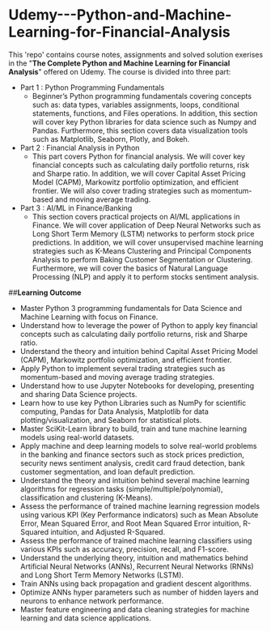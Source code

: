# Udemy---Python-and-Machine-Learning-for-Financial-Analysis

This 'repo' contains course notes, assignments and solved solution exerises in the "**The Complete Python and Machine Learning for Financial Analysis**" offered on Udemy. The course is divided into three part:
- Part 1 : Python Programming Fundamentals
  - Beginner’s Python programming fundamentals covering concepts such as: data types, variables assignments, loops, conditional statements, functions, and Files operations. In addition, this section will cover key Python libraries for data science such as Numpy and Pandas. Furthermore, this section covers data visualization tools such as Matplotlib, Seaborn, Plotly, and Bokeh.
- Part 2 : Financial Analysis in Python
  - This part covers Python for financial analysis. We will cover key financial concepts such as calculating daily portfolio returns, risk and Sharpe ratio. In addition, we will cover Capital Asset Pricing Model (CAPM), Markowitz portfolio optimization, and efficient frontier. We will also cover trading strategies such as momentum-based and moving average trading.
- Part 3 : AI/ML in Finance/Banking
  - This section covers practical projects on AI/ML applications in Finance. We will cover application of Deep Neural Networks such as Long Short Term Memory (LSTM) networks to perform stock price predictions. In addition, we will cover unsupervised machine learning strategies such as K-Means Clustering and Principal Components Analysis to perform Baking Customer Segmentation or Clustering. Furthermore, we will cover the basics of Natural Language Processing (NLP) and apply it to perform stocks sentiment analysis.

##**Learning Outcome**
- Master Python 3 programming fundamentals for Data Science and Machine Learning with focus on Finance.
- Understand how to leverage the power of Python to apply key financial concepts such as calculating daily portfolio returns, risk and Sharpe ratio.
- Understand the theory and intuition behind Capital Asset Pricing Model (CAPM), Markowitz portfolio optimization, and efficient frontier.
- Apply Python to implement several trading strategies such as momentum-based and moving average trading strategies.
- Understand how to use Jupyter Notebooks for developing, presenting and sharing Data Science projects.
- Learn how to use key Python Libraries such as NumPy for scientific computing, Pandas for Data Analysis, Matplotlib for data plotting/visualization, and Seaborn for statistical plots.
- Master SciKit-Learn library to build, train and tune machine learning models using real-world datasets.
- Apply machine and deep learning models to solve real-world problems in the banking and finance sectors such as stock prices prediction, security news sentiment analysis, credit card fraud detection, bank customer segmentation, and loan default prediction.
- Understand the theory and intuition behind several machine learning algorithms for regression tasks (simple/multiple/polynomial), classification and clustering (K-Means).
- Assess the performance of trained machine learning regression models using various KPI (Key Performance indicators) such as Mean Absolute Error, Mean Squared Error, and Root Mean Squared Error intuition, R-Squared intuition, and Adjusted R-Squared.
- Assess the performance of trained machine learning classifiers using various KPIs such as accuracy, precision, recall, and F1-score.
- Understand the underlying theory, intuition and mathematics behind Artificial Neural Networks (ANNs), Recurrent Neural Networks (RNNs) and Long Short Term Memory Networks (LSTM).
- Train ANNs using back propagation and gradient descent algorithms.
- Optimize ANNs hyper parameters such as number of hidden layers and neurons to enhance network performance.
- Master feature engineering and data cleaning strategies for machine learning and data science applications.
